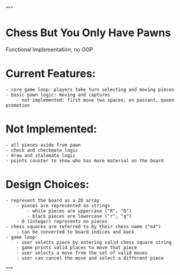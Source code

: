 
"""
# Chess But You Only Have Pawns
Functional Implementation; no OOP


# Current Features:
    - core game loop: players take turn selecting and moving pieces
    - basic pawn logic: moving and captures
        - not implemented: first move two spaces, en passant, queen promotion


# Not Implemented:
    - all pieces aside from pawn
    - check and checkmate logic
    - draw and stalemate logic
    - points counter to show who has more material on the board


# Design Choices:
    - represent the board as a 2D array
        - pieces are represented as strings
            - white pieces are uppercase ("R", "Q")
            - black pieces are lowercase ("r", "q")
        - 0 (integer) represents no pieces
    - chess squares are referred to by their chess name ("e4")
        - can be converted to board indices and back
    - game loop:
        - user selects piece by entering valid chess square string
        - game prints valid places to move that piece
        - user selects a move from the set of valid moves
        - user can cancel the move and select a different piece
"""
